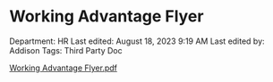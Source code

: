 # Working Advantage Flyer

Department: HR
Last edited: August 18, 2023 9:19 AM
Last edited by: Addison
Tags: Third Party Doc

[Working Advantage Flyer.pdf](Working%20Advantage%20Flyer%201758b7c1df4d4f9399b9de325af1de3d/Working_Advantage_Flyer.pdf)